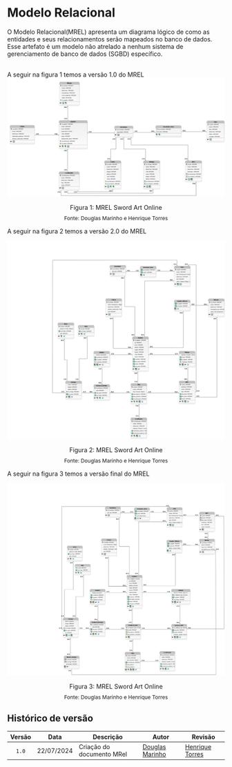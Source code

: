 # Modelo Relacional

<p style="text-align: justify">
 
O Modelo Relacional(MREL) apresenta um diagrama lógico de como as entidades e seus relacionamentos serão mapeados no banco de dados. Esse artefato é um modelo não atrelado a nenhum sistema de gerenciamento de banco de dados (SGBD) específico.

<br/>
A seguir na figura 1 temos a versão 1.0 do MREL

<img src= '/docs/images/MREL-SAO 1.0.png' />

<div style="text-align: center">
  <p>Figura 1: MREL Sword Art Online</p>
  <p style="margin-top: -1%; font-size: 12px">Fonte: Douglas Marinho e Henrique Torres</p>
</div>

A seguir na figura 2 temos a versão 2.0 do MREL

<img src= '/docs/images/MREL-SAO 2.0.png' />

<div style="text-align: center">
  <p>Figura 2: MREL Sword Art Online</p>
  <p style="margin-top: -1%; font-size: 12px">Fonte: Douglas Marinho e Henrique Torres</p>
</div>

A seguir na figura 3 temos a versão final do MREL

<img src= '/docs/images/MREL-SAO Final.png' />

<div style="text-align: center">
  <p>Figura 3: MREL Sword Art Online</p>
  <p style="margin-top: -1%; font-size: 12px">Fonte: Douglas Marinho e Henrique Torres</p>
</div>

## Histórico de versão

| Versão |    Data    | Descrição                                      | Autor                                               | Revisão                                                      |
| :----: | :--------: | ---------------------------------------------- | --------------------------------------------------- | ------------------------------------------------------------ |
| `1.0`  | 22/07/2024 | Criação do documento MRel                      | [Douglas Marinho](https://github.com/M4RINH0)       | [Henrique Torres](https://github.com/henriqtorresl)          |